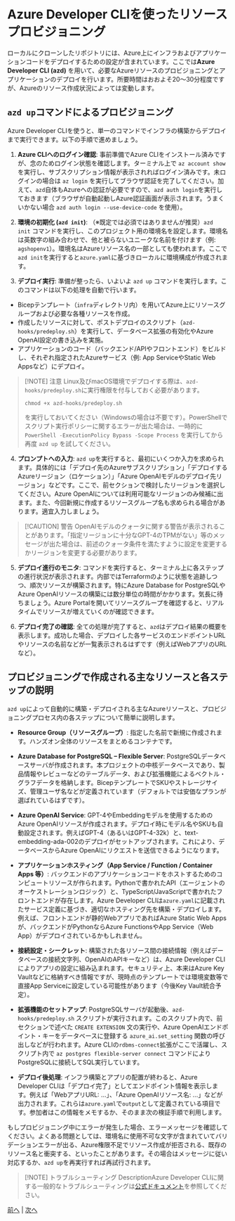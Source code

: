# Azure Developer CLIを使ったリソースプロビジョニング

ローカルにクローンしたリポジトリには、Azure上にインフラおよびアプリケーションコードをデプロイするための設定が含まれています。ここでは**Azure Developer CLI (azd)** を用いて、必要なAzureリソースのプロビジョニングとアプリケーションのデプロイを行います。所要時間はおおよそ20〜30分程度ですが、Azureのリソース作成状況によっては変動します。

## `azd up`コマンドによるプロビジョニング

Azure Developer CLIを使うと、単一のコマンドでインフラの構築からデプロイまで実行できます。以下の手順で進めましょう。

1. **Azure CLIへのログイン確認**: 事前準備でAzure CLIをインストール済みですが、念のためログイン状態を確認します。ターミナル上で `az account show` を実行し、サブスクリプション情報が表示されればログイン済みです。未ログインの場合は `az login` を実行してブラウザ認証を完了してください。加えて、`azd`自体もAzureへの認証が必要ですので、`azd auth login`を実行しておきます（ブラウザが自動起動しAzure認証画面が表示されます。うまくいかない場合 `azd auth login --use-device-code` を使用）。

2. **環境の初期化 (`azd init`)**: （※既定では必須ではありませんが推奨）`azd init` コマンドを実行し、このプロジェクト用の環境名を設定します。環境名は英数字の組み合わせで、他と被らないユニークな名前を付けます（例: `agshopenv1`）。環境名はAzureリソース名の一部としても使われます。ここで`azd init`を実行すると`azure.yaml`に基づきローカルに環境構成が作成されます。

3. **デプロイ実行**: 準備が整ったら、いよいよ `azd up` コマンドを実行します。このコマンドは以下の処理を自動で行います。

- Bicepテンプレート（`infra`ディレクトリ内）を用いてAzure上にリソースグループおよび必要な各種リソースを作成。
- 作成したリソースに対して、ポストデプロイのスクリプト（`azd-hooks/predeploy.sh`）を実行して、データベース拡張の有効化やAzure OpenAI設定の書き込みを実施。
- アプリケーションのコード（バックエンド/APIやフロントエンド）をビルドし、それぞれ指定されたAzureサービス（例: App ServiceやStatic Web Appsなど）にデプロイ。

> [!NOTE] 注意
> Linux及びmacOS環境でデプロイする際は、`azd-hooks/predeploy.sh`に実行権限を付与しておく必要があります。
>
> `chmod +x azd-hooks/predeploy.sh`
>
> を実行しておいてください（Windowsの場合は不要です）。PowerShellでスクリプト実行ポリシーに関するエラーが出た場合は、一時的に `PowerShell -ExecutionPolicy Bypass -Scope Process` を実行してから再度 `azd up` を試してください。

4. **プロンプトへの入力**: `azd up`を実行すると、最初にいくつか入力を求められます。具体的には「デプロイ先のAzureサブスクリプション」「デプロイするAzureリージョン（ロケーション）」「Azure OpenAIモデルのデプロイ先リージョン」などです。ここで、前セクションで検討したリージョンを選択してください。Azure OpenAIについては利用可能なリージョンのみ候補に出ます。また、今回新規に作成するリソースグループ名も求められる場合があります。適宜入力しましょう。

> [!CAUTION] 警告
> OpenAIモデルのクォータに関する警告が表示されることがあります。「指定リージョンに十分なGPT-4のTPMがない」等のメッセージが出た場合は、前述のクォータ条件を満たすように設定を変更するかリージョンを変更する必要があります。

5. **デプロイ進行のモニタ**: コマンドを実行すると、ターミナル上に各ステップの進行状況が表示されます。内部ではTerraformのように状態を追跡しつつ、順次リソースが構築されます。特にAzure Database for PostgreSQLやAzure OpenAIリソースの構築には数分単位の時間がかかります。気長に待ちましょう。Azure Portalを開いてリソースグループを確認すると、リアルタイムでリソースが増えていくのが確認できます。

6. **デプロイ完了の確認**: 全ての処理が完了すると、`azd`はデプロイ結果の概要を表示します。成功した場合、デプロイした各サービスのエンドポイントURLやリソースの名前などが一覧表示されるはずです（例えばWebアプリのURLなど）。

## プロビジョニングで作成される主なリソースと各ステップの説明

`azd up`によって自動的に構築・デプロイされる主なAzureリソースと、プロビジョニングプロセス内の各ステップについて簡単に説明します。

- **Resource Group（リソースグループ）**: 指定した名前で新規に作成されます。ハンズオン全体のリソースをまとめるコンテナです。

- **Azure Database for PostgreSQL – Flexible Server**: PostgreSQLデータベースサーバが作成されます。本プロジェクトの中核データベースであり、製品情報やレビューなどのテーブルデータ、および拡張機能によるベクトル・グラフデータを格納します。BicepテンプレートでSKUやストレージサイズ、管理ユーザ名などが定義されています（デフォルトでは安価なプランが選ばれているはずです）。

- **Azure OpenAI Service**: GPT-4やEmbeddingモデルを使用するためのAzure OpenAIリソースが作成されます。デプロイ時にモデル名やSKUも自動設定されます。例えばGPT-4（あるいはGPT-4-32k）と、text-embedding-ada-002のデプロイがセットアップされます。これにより、データベースからAzure OpenAIにリクエストを送信できるようになります。

- **アプリケーションホスティング（App Service / Function / Container Apps 等）**: バックエンドのアプリケーションコードをホストするためのコンピュートリソースが作られます。Pythonで書かれたAPI（エージェントのオーケストレーションロジック）と、TypeScript/JavaScriptで書かれたフロントエンドが存在します。Azure Developer CLIは`azure.yaml`に記載されたサービス定義に基づき、適切なホスティング先を構築・デプロイします。例えば、フロントエンドが静的WebアプリであればAzure Static Web Appsが、バックエンドがPythonならAzure FunctionsやApp Service（Web App）がデプロイされているかもしれません。

- **接続設定・シークレット**: 構築された各リソース間の接続情報（例えばデータベースの接続文字列、OpenAIのAPIキーなど）は、Azure Developer CLIによりアプリの設定に組み込まれます。セキュリティ上、本来はAzure Key Vaultなどに格納すべき情報ですが、現時点のテンプレートでは環境変数等で直接App Serviceに設定している可能性があります（今後Key Vault統合予定）。

- **拡張機能のセットアップ**: PostgreSQLサーバが起動後、`azd-hooks/predeploy.sh` スクリプトが実行されます。このスクリプト内で、前セクションで述べた `CREATE EXTENSION` 文の実行や、Azure OpenAIエンドポイント・キーをデータベースに登録する `azure_ai.set_setting` 関数の呼び出しなどが行われます。Azure CLIの`rdbms-connect`拡張がここで活躍し、スクリプト内で `az postgres flexible-server connect` コマンドによりPostgreSQLに接続してSQL実行しています。

- **デプロイ後処理**: インフラ構築とアプリの配置が終わると、Azure Developer CLIは「デプロイ完了」としてエンドポイント情報を表示します。例えば「WebアプリURL: …」、「Azure OpenAIリソース名: …」などが出力されます。これらは`azure.yaml`で`output`として定義されている項目です。参加者はこの情報をメモするか、そのまま次の検証手順で利用します。

もしプロビジョニング中にエラーが発生した場合、エラーメッセージを確認してください。よくある問題としては、環境名に使用不可な文字が含まれていてバリデーションエラーが出る、Azure権限不足でリソース作成が拒否される、既存のリソース名と衝突する、といったことがあります。その場合はメッセージに従い対応するか、`azd up`を再実行すれば再試行されます。

> [!NOTE] トラブルシューティング
> DescriptionAzure Developer CLIに関する一般的なトラブルシューティングは[公式ドキュメント](https://github.com/Azure-Samples/postgres-agentic-shop)を参照してください。

[前へ](04-Repository.md) | [次へ](06-Post-provisioning.md)
